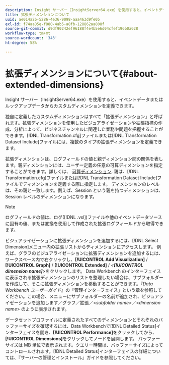 ```yaml
---
description: Insight サーバー（InsightServer64.exe）を使用すると、イベントデータまたはルックアップデータからカスタムディメンションを定義できます。
title: 拡張ディメンションについて
uuid: ae014a26-5286-4e36-9098-aaa463d9fe05
exl-id: f74aa85e-f880-4ab5-a8fb-128862aa808f
source-git-commit: d9df90242ef96188f4e4b5e6d04cfef196b0a628
workflow-type: tm+mt
source-wordcount: '343'
ht-degree: 58%

---
```


# 拡張ディメンションについて{#about-extended-dimensions}

Insight サーバー（InsightServer64.exe）を使用すると、イベントデータまたはルックアップデータからカスタムディメンションを定義できます。

独自に定義したカスタムディメンションはすべて「拡張ディメンション」と呼ばれます。拡張ディメンションを使用したビジュアライゼーションや拡張指標の作成、分析によって、ビジネスチャンネルに関連した業務や問題を把握することができます。[!DNL Transformation.cfg]ファイルまたは[!DNL Transformation Dataset Include]ファイルには、複数のタイプの拡張ディメンションを定義できます。

拡張ディメンションは、ログフィールドの値と親ディメンション間の関係を表します。親ディメンションには、ユーザー定義の任意の可算ディメンションを指定することができます。詳しくは、 [可算ディメンション](../../../home/c-dataset-const-proc/c-ex-dim/c-types-ex-dim/c-count-dim.md#concept-f28b633419494e7bbc510012dbfcc6f8). 親は、[!DNL Transformation.cfg]ファイルまたは[!DNL Transformation Dataset Include]ファイルでディメンションを定義する際に指定します。 ディメンションのレベルは、その親と一致します。例えば、Session という親を持つディメンションは、Session レベルのディメンションになります。

>[!NOTE]
>
>ログフィールドの値は、ログ([!DNL .vsl])ファイルや他のイベントデータソースに固有の値、または変換を使用して作成された拡張ログフィールドから取得できます。

ビジュアライゼーションに拡張ディメンションを追加するには、[!DNL Select Dimension]メニュー内の拡張リストからディメンションにアクセスします。 例えば、グラフのビジュアライゼーションに拡張ディメンションを追加するには、ワークスペース内で右クリックし、**[!UICONTROL Add Visualization]** / **[!UICONTROL Graph]** / **[!UICONTROL Extended]** / *&lt;**[!UICONTROL dimension name]**>*&#x200B;をクリックします。 Data Workbench のインターフェイスに表示される拡張ディメンションのリストを整理したい場合は、サブフォルダーを作成して、そこに拡張ディメンションを移動することができます。『*Data Workbench ユーザーガイド*』の「管理インターフェイス」という章を参照してください。この場合、メニューにサブフォルダーの名前が追加され、ビジュアライゼーションを追加します／グラフ／拡張／&lt;*subfolder name*>／&lt;*dimension name*> のように表示されます。

データセットプロファイルに定義されたすべてのディメンションとそれぞれのバッファーサイズを確認するには、Data Workbenchで[!DNL Detailed Status]インターフェイスを開き、**[!UICONTROL Performance]**&#x200B;をクリックしてから、**[!UICONTROL Dimensions]**&#x200B;をクリックしてノードを展開します。 バッファーサイズは MB 単位で表示されます。クエリー時間は、バッファーサイズによってコントロールされます。[!DNL Detailed Status]インターフェイスの詳細については、『サーバーの管理とインストール』ガイドを参照してください。
